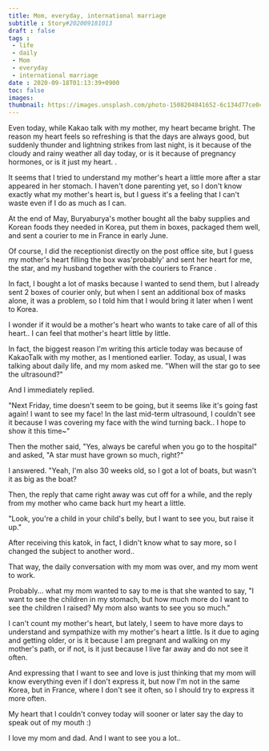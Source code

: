 ```yaml
---
title: Mom, everyday, international marriage
subtitle : Story#202009181013
draft : false
tags :
 - life
 - daily
 - Mom
 - everyday
 - international marriage
date : 2020-09-18T01:13:39+0900
toc: false
images: 
thumbnail: https://images.unsplash.com/photo-1508204841652-6c134d77ce0c?ixlib=rb-1.2.1&q=80&fm=jpg&crop=entropy&cs=tinysrgb&w=1080&fit=max&ixid=eyJhcHBfaWQiOjE1NTU0OX0
---
```


Even today, while Kakao talk with my mother, my heart became bright. The reason my heart feels so refreshing is that the days are always good, but suddenly thunder and lightning strikes from last night, is it because of the cloudy and rainy weather all day today, or is it because of pregnancy hormones, or is it just my heart. .  

It seems that I tried to understand my mother's heart a little more after a star appeared in her stomach. I haven't done parenting yet, so I don't know exactly what my mother's heart is, but I guess it's a feeling that I can't waste even if I do as much as I can.  

At the end of May, Buryaburya's mother bought all the baby supplies and Korean foods they needed in Korea, put them in boxes, packaged them well, and sent a courier to me in France in early June.  

Of course, I did the receptionist directly on the post office site, but I guess my mother's heart filling the box was'probably' and sent her heart for me, the star, and my husband together with the couriers to France .  

In fact, I bought a lot of masks because I wanted to send them, but I already sent 2 boxes of courier only, but when I sent an additional box of masks alone, it was a problem, so I told him that I would bring it later when I went to Korea.  

I wonder if it would be a mother's heart who wants to take care of all of this heart.. I can feel that mother's heart little by little.  

In fact, the biggest reason I'm writing this article today was because of KakaoTalk with my mother, as I mentioned earlier. Today, as usual, I was talking about daily life, and my mom asked me. "When will the star go to see the ultrasound?"  

And I immediately replied.  

"Next Friday, time doesn't seem to be going, but it seems like it's going fast again! I want to see my face! In the last mid-term ultrasound, I couldn't see it because I was covering my face with the wind turning back.. I hope to show it this time~"  

Then the mother said, "Yes, always be careful when you go to the hospital" and asked, "A star must have grown so much, right?"  

I answered. "Yeah, I'm also 30 weeks old, so I got a lot of boats, but wasn't it as big as the boat?  

Then, the reply that came right away was cut off for a while, and the reply from my mother who came back hurt my heart a little.  

"Look, you're a child in your child's belly, but I want to see you, but raise it up."  

After receiving this katok, in fact, I didn't know what to say more, so I changed the subject to another word..  

That way, the daily conversation with my mom was over, and my mom went to work.  

Probably... what my mom wanted to say to me is that she wanted to say, "I want to see the children in my stomach, but how much more do I want to see the children I raised? My mom also wants to see you so much."  

I can't count my mother's heart, but lately, I seem to have more days to understand and sympathize with my mother's heart a little. Is it due to aging and getting older, or is it because I am pregnant and walking on my mother's path, or if not, is it just because I live far away and do not see it often.  

And expressing that I want to see and love is just thinking that my mom will know everything even if I don't express it, but now I'm not in the same Korea, but in France, where I don't see it often, so I should try to express it more often.  

My heart that I couldn't convey today will sooner or later say the day to speak out of my mouth :)  

I love my mom and dad. And I want to see you a lot..  

